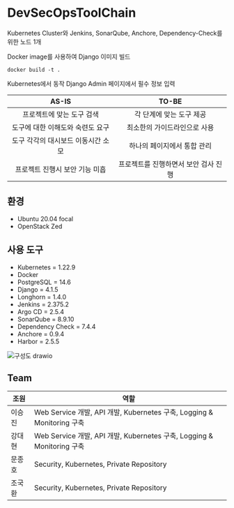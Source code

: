 # DevSecOpsToolChain

Kubernetes Cluster와 Jenkins, SonarQube, Anchore, Dependency-Check를 위한 노드 1개

Docker image를 사용하여 Django 이미지 빌드
```
docker build -t . 
```
Kubernetes에서 동작
Django Admin 페이지에서 필수 정보 입력

|   AS-IS                       |   TO-BE                           |
|:-----------------------------:|:---------------------------------:|
|프로젝트에 맞는 도구 검색        |각 단계에 맞는 도구 제공             |
|도구에 대한 이해도와 숙련도 요구  |최소한의 가이드라인으로 사용         |
|도구 각각의 대시보드 이동시간 소모|하나의 페이지에서 통합 관리          |
|프로젝트 진행시 보안 기능 미흡    |프로젝트를 진행하면서 보안 검사 진행  |

## 환경
- Ubuntu 20.04 focal
- OpenStack Zed

## 사용 도구
- Kubernetes = 1.22.9
- Docker
- PostgreSQL = 14.6
- Django = 4.1.5
- Longhorn = 1.4.0
- Jenkins = 2.375.2
- Argo CD = 2.5.4
- SonarQube = 8.9.10
- Dependency Check = 7.4.4
- Anchore = 0.9.4
- Harbor = 2.5.5


![구성도 drawio](https://user-images.githubusercontent.com/76959621/218671657-cdecc1a6-c49b-4250-8280-6fe6bc586f5f.png)


## Team
조원|역할
---|---|
이승진|Web Service 개발, API 개발, Kubernetes 구축, Logging & Monitoring 구축
강대현|Web Service 개발, API 개발, Kubernetes 구축, Logging & Monitoring 구축
문종호|Security, Kubernetes, Private Repository
조국환|Security, Kubernetes, Private Repository
